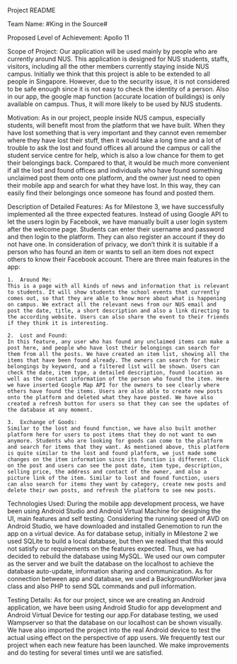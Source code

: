 Project README

Team Name: #King in the Source#

Proposed Level of Achievement: Apollo 11

Scope of Project:
Our application will be used mainly by people who are currently around NUS. 
This application is designed for NUS students, staffs, visitors, including all the other members currently staying inside NUS campus. Initially we think that this project is able to be extended to all people in Singapore. However, due to the security issue, it is not considered to be safe enough since it is not easy to check the identity of a person. Also in our app, the google map function (accurate location of buildings) is only available on campus. Thus, it will more likely to be used by NUS students.

Motivation:
As in our project, people inside NUS campus, especially students, will benefit most from the platform that we have built. When they have lost something that is very important and they cannot even remember where they have lost their stuff, then it would take a long time and a lot of trouble to ask the lost and found offices all around the campus or call the student service centre for help, which is also a low chance for them to get their belongings back. Compared to that, it would be much more convenient if all the lost and found offices and individuals who have found something unclaimed post them onto one platform, and the owner just need to open their mobile app and search for what they have lost. In this way, they can easily find their belongings once someone has found and posted them.

Description of Detailed Features:
As for Milestone 3, we have successfully implemented all the three expected features.
Instead of using Google API to let the users login by Facebook, we have manually built a user login system after the welcome page. Students can enter their username and password and then login to the platform. They can also register an account if they do not have one. In consideration of privacy, we don’t think it is suitable if a person who has found an item or wants to sell an item does not expect others to know their Facebook account.
There are three main features in the app:

	1.	Around Me:
	This is a page with all kinds of news and information that is relevant to students. It will show students the school events that currently comes out, so that they are able to know more about what is happening on campus. We extract all the relevant news from our NUS email and post the date, title, a short description and also a link directing to the according website. Users can also share the event to their friends if they think it is interesting.

	2.	Lost and Found:
	In this feature, any user who has found any unclaimed items can make a post here, and people who have lost their belongings can search for them from all the posts. We have created an item list, showing all the items that have been found already. The owners can search for their belongings by keyword, and a filtered list will be shown. Users can check the date, item type, a detailed description, found location as well as the contact information of the person who found the item. Here we have inserted Google Map API for the owners to see clearly where others have found the items. Users are also able to create new posts onto the platform and deleted what they have posted. We have also created a refresh button for users so that they can see the updates of the database at any moment.
	
	3.	Exchange of Goods:
	Similar to the lost and found function, we have also built another platform here for users to post items that they do not want to own anymore. Students who are looking for goods can come to the platform and search for items that they want. As mentioned above, this platform is quite similar to the lost and found platform, we just made some changes on the item information since its function is different. Click on the post and users can see the post date, item type, description, selling price, the address and contact of the owner, and also a picture link of the item. Similar to lost and found function, users can also search for items they want by category, create new posts and delete their own posts, and refresh the platform to see new posts.

Technologies Used:
During the mobile app development process, we have been using Android Studio and Android Virtual Machine for designing the UI, main features and self testing. Considering the running speed of AVD on Android Studio, we have downloaded and installed Genemotion to run the app on a virtual device. As for database setup, initially in Milestone 2 we used SQLite to build a local database, but then we realised that this would not satisfy our requirements on the features expected. Thus, we had decided to rebuild the database using MySQL. We used our own computer as the server and we built the database on the localhost to achieve the database auto-update, information sharing and communication. As for connection between app and database, we used a BackgroundWorker java class and also PHP to send SQL commands and pull information.

Testing Details:
As for our project, since we are creating an Android application, we have been using Android Studio for app development and Android Virtual Device for testing our app.For database testing, we used Wampserver so that the database on our localhost can be shown visually. We have also imported the project into the real Android device to test the actual using effect on the perspective of app users.  We frequently test our project when each new feature has been launched. We make improvements and do testing for several times until we are satisfied.
